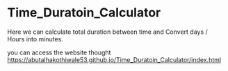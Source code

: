 # Time_Duratoin_Calculator
Here we can calculate total duration between time and Convert days / Hours into minutes.

you can access the website thought https://abutalhakothiwale53.github.io/Time_Duratoin_Calculator/index.html
